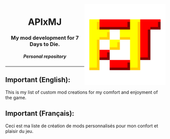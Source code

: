 <img src="https://github.com/DIABLOxMJ/APIxMJ/blob/main/source/picture/mj_logo_x512.png?raw=true" alt="mj_logo_x512.png" align="right" height="256px">
<div align="center">
  <h1>APIxMJ</h1>
  <h3>My mod development for 7 Days to Die.</h3>
  <h5><i>Personal repository</i></h5>
</div>

---

## Important (English):
This is my list of custom mod creations for my comfort and enjoyment of the game.

## Important (Français):
Ceci est ma liste de création de mods personnalisés pour mon confort et plaisir du jeu.